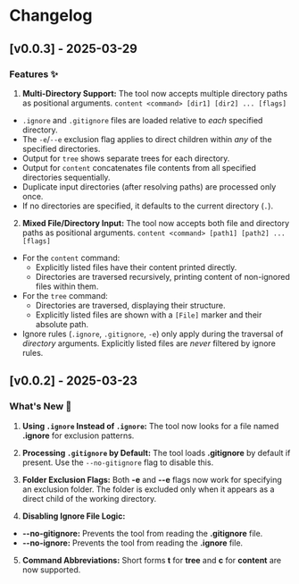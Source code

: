 # Changelog

## [v0.0.3] - 2025-03-29

### Features ✨

1. **Multi-Directory Support:**
   The tool now accepts multiple directory paths as positional arguments.
   `content <command> [dir1] [dir2] ... [flags]`

- `.ignore` and `.gitignore` files are loaded relative to *each* specified directory.
- The `-e`/`--e` exclusion flag applies to direct children within *any* of the specified directories.
- Output for `tree` shows separate trees for each directory.
- Output for `content` concatenates file contents from all specified directories sequentially.
- Duplicate input directories (after resolving paths) are processed only once.
- If no directories are specified, it defaults to the current directory (`.`).

2. **Mixed File/Directory Input:**
   The tool now accepts both file and directory paths as positional arguments.
   `content <command> [path1] [path2] ... [flags]`

- For the `content` command:
  - Explicitly listed files have their content printed directly.
  - Directories are traversed recursively, printing content of non-ignored files within them.
- For the `tree` command:
  - Directories are traversed, displaying their structure.
  - Explicitly listed files are shown with a `[File]` marker and their absolute path.
- Ignore rules (`.ignore`, `.gitignore`, `-e`) only apply during the traversal of *directory* arguments. Explicitly
  listed files are *never* filtered by ignore rules.

## [v0.0.2] - 2025-03-23

### What's New 🎉

1. **Using `.ignore` Instead of `.ignore`:**
   The tool now looks for a file named **.ignore** for exclusion patterns.

2. **Processing `.gitignore` by Default:**
   The tool loads **.gitignore** by default if present. Use the `--no-gitignore` flag to disable this.

3. **Folder Exclusion Flags:**
   Both **-e** and **--e** flags now work for specifying an exclusion folder. The folder is excluded only when it
   appears as a direct child of the working directory.

4. **Disabling Ignore File Logic:**

- **--no-gitignore:** Prevents the tool from reading the **.gitignore** file.
- **--no-ignore:** Prevents the tool from reading the **.ignore** file.

5. **Command Abbreviations:**
   Short forms **t** for **tree** and **c** for **content** are now supported.